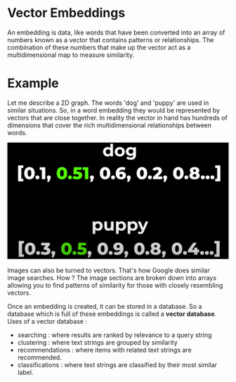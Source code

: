 # Vector Embeddings
An embedding is data, like words that have been converted into an array of numbers known as a vector that contains patterns or relationships. The combination of these numbers that make up the vector
act as a multidimensional map to measure similarity.
# Example 
Let me describe a 2D graph. The words 'dog' and 'puppy' are used in similar situations. So, in a word embedding they would be represented by vectors that are close together. In reality the vector in hand has
hundreds of dimensions that cover the rich multidimensional relationships between words.

![example](/dog-puppy.png) 

Images can also be turned to vectors. That's how Google does similar image searches. How ? The image sections are broken down into arrays allowing you to find patterns of similarity for those with closely 
resembling vectors.

Once an embedding is created, it can be stored in a database.
So a database which is full of these embeddings is called a **vector database**. 
Uses of a vector database : 
- searching : where results are ranked by relevance to a query string
- clustering : where text strings are grouped by similarity
- recommendations : where items with related text strings are recommended.
- classifications : where text strings are classified by their most similar label.
